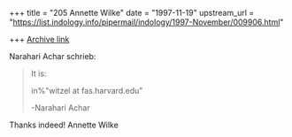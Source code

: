 +++
title = "205 Annette Wilke"
date = "1997-11-19"
upstream_url = "https://list.indology.info/pipermail/indology/1997-November/009906.html"

+++
[Archive link](https://list.indology.info/pipermail/indology/1997-November/009906.html)

Narahari Achar schrieb:
>
> It is:
>
> in%"witzel at fas.harvard.edu"
>
> -Narahari Achar
>

Thanks indeed! Annette Wilke



